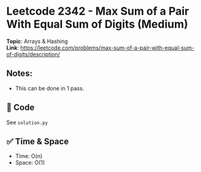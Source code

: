 # Leetcode 2342 - Max Sum of a Pair With Equal Sum of Digits (Medium)

**Topic**: Arrays & Hashing  
**Link**: https://leetcode.com/problems/max-sum-of-a-pair-with-equal-sum-of-digits/description/

## Notes: 
 - This can be done in 1 pass. 

## 🧪 Code
See `solution.py`

## ✅ Time & Space
- Time: O(n)
- Space: O(1)
